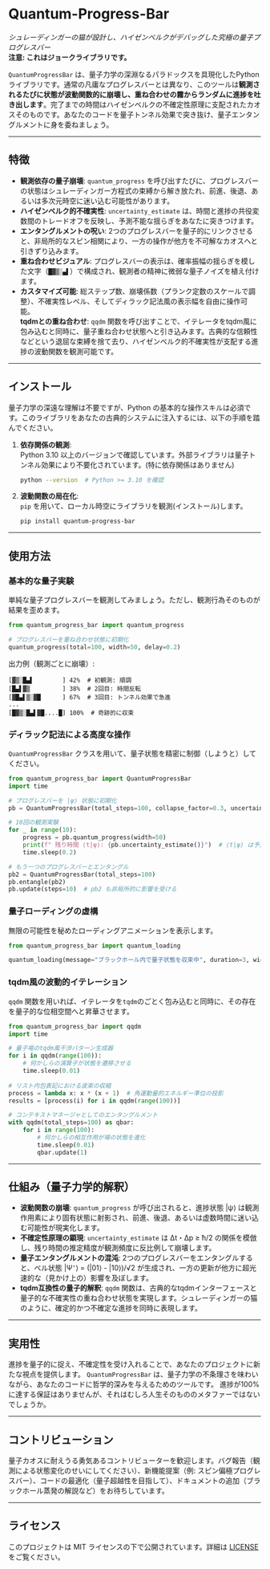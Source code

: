 # Quantum-Progress-Bar

*シュレーディンガーの猫が設計し、ハイゼンベルクがデバッグした究極の量子プログレスバー*  
**注意: これはジョークライブラリです。**

`QuantumProgressBar` は、量子力学の深淵なるパラドックスを具現化したPythonライブラリです。通常の凡庸なプログレスバーとは異なり、このツールは**観測されるたびに状態が波動関数的に崩壊し、重ね合わせの霧からランダムに進捗を吐き出します**。完了までの時間はハイゼンベルクの不確定性原理に支配されたカオスそのものです。あなたのコードを量子トンネル効果で突き抜け、量子エンタングルメントに身を委ねましょう。

---

## 特徴

- **観測依存の量子崩壊**: `quantum_progress` を呼び出すたびに、プログレスバーの状態はシュレーディンガー方程式の束縛から解き放たれ、前進、後退、あるいは多次元時空に迷い込む可能性があります。  
- **ハイゼンベルク的不確実性**: `uncertainty_estimate` は、時間と進捗の共役変数間のトレードオフを反映し、予測不能な揺らぎをあなたに突きつけます。  
- **エンタングルメントの呪い**: 2つのプログレスバーを量子的にリンクさせると、非局所的なスピン相関により、一方の操作が他方を不可解なカオスへと引きずり込みます。  
- **重ね合わせビジュアル**: プログレスバーの表示は、確率振幅の揺らぎを模した文字（`█▓▒░▄▌`）で構成され、観測者の精神に微弱な量子ノイズを植え付けます。  
- **カスタマイズ可能**: 総ステップ数、崩壊係数（プランク定数のスケールで調整）、不確実性レベル、そしてディラック記法風の表示幅を自由に操作可能。  
**tqdmとの重ね合わせ**: `qqdm` 関数を呼び出すことで、イテレータをtqdm風に包み込むと同時に、量子重ね合わせ状態へと引き込みます。古典的な信頼性などという退屈な束縛を捨て去り、ハイゼンベルク的不確実性が支配する進捗の波動関数を観測可能です。

---

## インストール

量子力学の深遠な理解は不要ですが、Python の基本的な操作スキルは必須です。このライブラリをあなたの古典的システムに注入するには、以下の手順を踏んでください。

1. **依存関係の観測**:  
   Python 3.10 以上のバージョンで確認しています。外部ライブラリは量子トンネル効果により不要化されています。(特に依存関係はありません)  
   ```bash
   python --version  # Python >= 3.10 を確認
   ```

2. **波動関数の局在化**:  
   `pip` を用いて、ローカル時空にライブラリを観測(インストール)します。  
   ```bash
   pip install quantum-progress-bar
   ```

---

## 使用方法


### 基本的な量子実験
単純な量子プログレスバーを観測してみましょう。ただし、観測行為そのものが結果を歪めます。  
```python
from quantum_progress_bar import quantum_progress

# プログレスバーを重ね合わせ状態に初期化
quantum_progress(total=100, width=50, delay=0.2)
```

出力例（観測ごとに崩壊）:  
```
[▓▒░█▄▌        ] 42%  # 初観測: 順調
[█▄▌▓▒         ] 38%  # 2回目: 時間反転
[▓█▄▌▒░▓█      ] 67%  # 3回目: トンネル効果で急進
...
[█▓▒░█▄▌▓█....█] 100%  # 奇跡的に収束
```

### ディラック記法による高度な操作
`QuantumProgressBar` クラスを用いて、量子状態を精密に制御（しようと）してください。  
```python
from quantum_progress_bar import QuantumProgressBar
import time

# プログレスバーを |ψ⟩ 状態に初期化
pb = QuantumProgressBar(total_steps=100, collapse_factor=0.3, uncertainty_level=0.9)

# 10回の観測実験
for _ in range(10):
    progress = pb.quantum_progress(width=50)
    print(f" 残り時間 ⟨t|ψ⟩: {pb.uncertainty_estimate()}")  # ⟨t|ψ⟩ は予測不能
    time.sleep(0.2)

# もう一つのプログレスバーとエンタングル
pb2 = QuantumProgressBar(total_steps=100)
pb.entangle(pb2)
pb.update(steps=10)  # pb2 も非局所的に影響を受ける
```

### 量子ローディングの虚構
無限の可能性を秘めたローディングアニメーションを表示します。  
```python
from quantum_progress_bar import quantum_loading

quantum_loading(message="ブラックホール内で量子状態を収束中", duration=3, width=50)
```

### tqdm風の波動的イテレーション
`qqdm` 関数を用いれば、イテレータを`tqdm`のごとく包み込むと同時に、その存在を量子的な位相空間へと昇華させます。

```python
from quantum_progress_bar import qqdm
import time

# 量子場のtqdm風干渉パターン生成器
for i in qqdm(range(100)):
    # 何かしらの演算子が状態を遷移させる
    time.sleep(0.01)
    
# リスト内包表記における波束の収縮
process = lambda x: x * (x + 1)  # 角運動量的エネルギー準位の投影
results = [process(i) for i in qqdm(range(100))]

# コンテキストマネージャとしてのエンタングルメント
with qqdm(total_steps=100) as qbar:
    for i in range(100):
        # 何かしらの相互作用が場の状態を進化
        time.sleep(0.01)
        qbar.update(1)
```

---

## 仕組み（量子力学的解釈）

- **波動関数の崩壊**: `quantum_progress` が呼び出されると、進捗状態 |ψ⟩ は観測作用素により固有状態に射影され、前進、後退、あるいは虚数時間に迷い込む可能性が現実化します。  
- **不確定性原理の顕現**: `uncertainty_estimate` は Δt・Δp ≥ ħ/2 の関係を模倣し、残り時間の推定精度が観測頻度に反比例して崩壊します。  
- **量子エンタングルメントの混沌**: 2つのプログレスバーをエンタングルすると、ベル状態 |Ψ⁻⟩ = (|01⟩ - |10⟩)/√2 が生成され、一方の更新が他方に超光速的な（見かけ上の）影響を及ぼします。  
- **tqdm互換性の量子的解釈**: `qqdm` 関数は、古典的なtqdmインターフェースと量子的な不確実性の重ね合わせ状態を実現します。シュレーディンガーの猫のように、確定的かつ不確定な進捗を同時に表現します。

---

## 実用性
進捗を量子的に捉え、不確定性を受け入れることで、あなたのプロジェクトに新たな視点を提供します。
`QuantumProgressBar` は、量子力学の不条理さを味わいながら、あなたのコードに哲学的深みを与えるためのツールです。
進捗が100%に達する保証はありませんが、それはむしろ人生そのもののメタファーではないでしょうか。

---

## コントリビューション

量子カオスに耐えうる勇気あるコントリビューターを歓迎します。バグ報告（観測による状態変化のせいにしてください）、新機能提案（例: スピン偏極プログレスバー）、コードの最適化（量子超越性を目指して）、ドキュメントの追加（ブラックホール蒸発の解説など）をお待ちしています。

---

## ライセンス

このプロジェクトは MIT ライセンスの下で公開されています。詳細は [LICENSE](LICENSE) をご覧ください。
